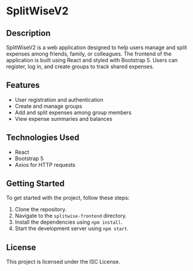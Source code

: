# SplitWiseV2

## Description

SplitWiseV2 is a web application designed to help users manage and split expenses among friends, family, or colleagues. The frontend of the application is built using React and styled with Bootstrap 5. Users can register, log in, and create groups to track shared expenses.

## Features

- User registration and authentication
- Create and manage groups
- Add and split expenses among group members
- View expense summaries and balances

## Technologies Used

- React
- Bootstrap 5
- Axios for HTTP requests

## Getting Started

To get started with the project, follow these steps:

1. Clone the repository.
2. Navigate to the `splitwise-frontend` directory.
3. Install the dependencies using `npm install`.
4. Start the development server using `npm start`.

## License

This project is licensed under the ISC License.
